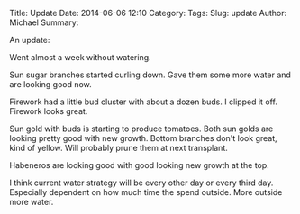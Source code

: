 Title: Update
Date: 2014-06-06 12:10
Category: 
Tags: 
Slug: update
Author: Michael
Summary: 
<!-- Status: hidden -->
An update:

Went almost a week without watering.

Sun sugar branches started curling down.  Gave them some more water and are
looking good now.

Firework had a little bud cluster with about a dozen buds.  I clipped it off.
Firework looks great.

Sun gold with buds is starting to produce tomatoes.  Both sun golds are
looking pretty good with new growth.  Bottom branches don't look great, kind
of yellow.  Will probably prune them at next transplant.

Habeneros are looking good with good looking new growth at the top.

I think current water strategy will be every other day or every third day.
Especially dependent on how much time the spend outside.  More outside more
water.
